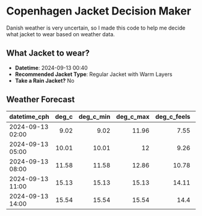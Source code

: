 # Copenhagen Jacket Decision Maker

Danish weather is very uncertain, so I made this code to help me decide what jacket to wear based on weather data.

## What Jacket to wear?

- **Datetime**: 2024-09-13 00:40
- **Recommended Jacket Type**: Regular Jacket with Warm Layers
- **Take a Rain Jacket?** No

## Weather Forecast
| datetime_cph     |   deg_c |   deg_c_min |   deg_c_max |   deg_c_feels | weather   | wind   | rain   |
|:-----------------|--------:|------------:|------------:|--------------:|:----------|:-------|:-------|
| 2024-09-13 02:00 |    9.02 |        9.02 |       11.96 |          7.55 | Clouds    | Low    | None   |
| 2024-09-13 05:00 |   10.01 |       10.01 |       12    |          9.26 | Clouds    | Low    | None   |
| 2024-09-13 08:00 |   11.58 |       11.58 |       12.86 |         10.78 | Clouds    | Low    | None   |
| 2024-09-13 11:00 |   15.13 |       15.13 |       15.13 |         14.11 | Clouds    | Medium | None   |
| 2024-09-13 14:00 |   15.54 |       15.54 |       15.54 |         14.4  | Clouds    | Medium | None   |

